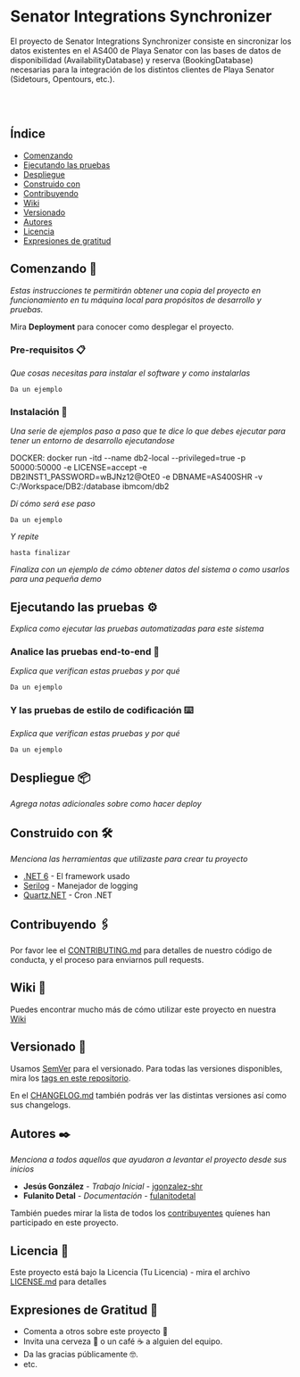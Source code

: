# Senator Integrations Synchronizer

El proyecto de Senator Integrations Synchronizer consiste en sincronizar los datos existentes en el AS400 de Playa Senator con las bases de datos de disponibilidad (AvailabilityDatabase) y reserva (BookingDatabase) necesarias para la integración de los distintos clientes de Playa Senator (Sidetours, Opentours, etc.).

<br/>
<br/>

## Índice

- [Comenzando](#comenzando-🚀)
- [Ejecutando las pruebas](#ejecutando-las-pruebas-⚙️)
- [Despliegue](#despliegue-📦)
- [Construido con](#construido-con-🛠️)
- [Contribuyendo](#contribuyendo-🖇️)
- [Wiki](#wiki-📖)
- [Versionado](#versionado-📌)
- [Autores](#autores-✒️)
- [Licencia](#licencia-📄)
- [Expresiones de gratitud](#expresiones-de-gratitud-🎁)


## Comenzando 🚀

_Estas instrucciones te permitirán obtener una copia del proyecto en funcionamiento en tu máquina local para propósitos de desarrollo y pruebas._

Mira **Deployment** para conocer como desplegar el proyecto.

### Pre-requisitos 📋

_Que cosas necesitas para instalar el software y como instalarlas_

```
Da un ejemplo
```

### Instalación 🔧

_Una serie de ejemplos paso a paso que te dice lo que debes ejecutar para tener un entorno de desarrollo ejecutandose_

DOCKER:
docker run -itd --name db2-local --privileged=true -p 50000:50000 -e LICENSE=accept -e DB2INST1_PASSWORD=wBJNz12@OtE0 -e DBNAME=AS400SHR -v C:/Workspace/DB2:/database ibmcom/db2

_Dí cómo será ese paso_

```
Da un ejemplo
```

_Y repite_

```
hasta finalizar
```

_Finaliza con un ejemplo de cómo obtener datos del sistema o como usarlos para una pequeña demo_


## Ejecutando las pruebas ⚙️

_Explica como ejecutar las pruebas automatizadas para este sistema_

### Analice las pruebas end-to-end 🔩

_Explica que verifican estas pruebas y por qué_

```
Da un ejemplo
```

### Y las pruebas de estilo de codificación ⌨️

_Explica que verifican estas pruebas y por qué_

```
Da un ejemplo
```


## Despliegue 📦

_Agrega notas adicionales sobre como hacer deploy_


## Construido con 🛠️

_Menciona las herramientas que utilizaste para crear tu proyecto_

* [.NET 6](http://...) - El framework usado
* [Serilog](https://...) - Manejador de logging
* [Quartz.NET](https://...) - Cron .NET


## Contribuyendo 🖇️

Por favor lee el [CONTRIBUTING.md](./doc/CONTRIBUTING.md) para detalles de nuestro código de conducta, y el proceso para enviarnos pull requests.


## Wiki 📖

Puedes encontrar mucho más de cómo utilizar este proyecto en nuestra [Wiki](https://github.com/playa-senator/beds2b-agencies/wiki)


## Versionado 📌

Usamos [SemVer](http://semver.org/) para el versionado. Para todas las versiones disponibles, mira los [tags en este repositorio](https://github.com/playa-senator/beds2b-agencies/tags).

En el [CHANGELOG.md](./doc/CHANGELOG.md) también podrás ver las distintas versiones así como sus changelogs.


## Autores ✒️

_Menciona a todos aquellos que ayudaron a levantar el proyecto desde sus inicios_

* **Jesús González** - *Trabajo Inicial* - [jgonzalez-shr](https://github.com/jgonzalez-shr)
* **Fulanito Detal** - *Documentación* - [fulanitodetal](#fulanito-de-tal)

También puedes mirar la lista de todos los [contribuyentes](https://github.com/playa-senator/beds2b-agencies/contributors) quíenes han participado en este proyecto. 


## Licencia 📄

Este proyecto está bajo la Licencia (Tu Licencia) - mira el archivo [LICENSE.md](LICENSE.md) para detalles


## Expresiones de Gratitud 🎁

* Comenta a otros sobre este proyecto 📢
* Invita una cerveza 🍺 o un café ☕ a alguien del equipo. 
* Da las gracias públicamente 🤓.
* etc.
